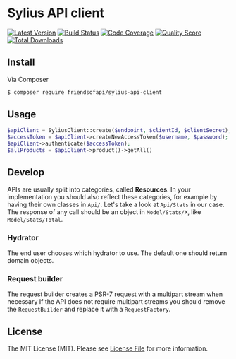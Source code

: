 # Sylius API client

[![Latest Version](https://img.shields.io/github/release/FriendsOfApi/boilerplate.svg?style=flat-square)](https://github.com/FriendsOfApi/boilerplate/releases)
[![Build Status](https://img.shields.io/travis/FriendsOfApi/boilerplate.svg?style=flat-square)](https://travis-ci.org/FriendsOfApi/boilerplate)
[![Code Coverage](https://img.shields.io/scrutinizer/coverage/g/FriendsOfApi/boilerplate.svg?style=flat-square)](https://scrutinizer-ci.com/g/FriendsOfApi/boilerplate)
[![Quality Score](https://img.shields.io/scrutinizer/g/FriendsOfApi/boilerplate.svg?style=flat-square)](https://scrutinizer-ci.com/g/FriendsOfApi/boilerplate)
[![Total Downloads](https://img.shields.io/packagist/dt/friendsofapi/boilerplate.svg?style=flat-square)](https://packagist.org/packages/friendsofapi/boilerplate)

## Install

Via Composer

``` bash
$ composer require friendsofapi/sylius-api-client
```

## Usage

``` php
$apiClient = SyliusClient::create($endpoint, $clientId, $clientSecret);
$accessToken = $apiClient->createNewAccessToken($username, $password);
$apiClient->authenticate($accessToken);
$allProducts = $apiClient->product()->getAll()
```

## Develop

APIs are usually split into categories, called **Resources**.
In your implementation you should also reflect these categories, for example by having their own classes in `Api/`.
Let's take a look at `Api/Stats` in our case. The response of any call should be an object in `Model/Stats/X`,
like `Model/Stats/Total`.


### Hydrator

The end user chooses which hydrator to use. The default one should return domain objects.


### Request builder

The request builder creates a PSR-7 request with a multipart stream when necessary
If the API does not require multipart streams you should remove the `RequestBuilder`
and replace it with a `RequestFactory`.



## License

The MIT License (MIT). Please see [License File](LICENSE) for more information.
